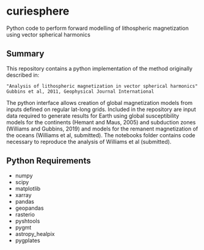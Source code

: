 # curiesphere
Python code to perform forward modelling of lithospheric magnetization using vector spherical harmonics

## Summary
This repository contains a python implementation of the method originally described in:
```
"Analysis of lithospheric magnetization in vector spherical harmonics"
Gubbins et al, 2011, Geophysical Journal International
```

The python interface allows creation of global magnetization models from inputs defined on regular lat-long grids. Included in the repository are input data required to generate results for Earth using global susceptibility models for the continents (Hemant and Maus, 2005) and subduction zones (Williams and Gubbins, 2019) and models for the remanent magnetization of the oceans (Williams et al, submitted). The notebooks folder contains code necessary to reproduce the analysis of Williams et al (submitted).

## Python Requirements
- numpy
- scipy
- matplotlib
- xarray
- pandas
- geopandas
- rasterio
- pyshtools
- pygmt
- astropy_healpix
- pygplates
